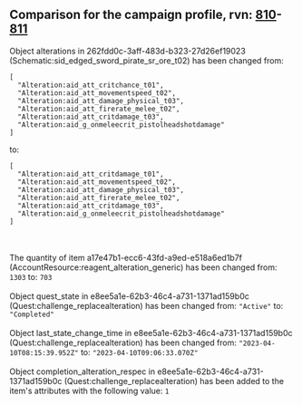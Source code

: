## Comparison for the campaign profile, rvn: [810](https://github.com/PRO100KatYT/FortniteProfileRevisions/tree/main/profiles/campaign/810%20campaign.json)-[811](https://github.com/PRO100KatYT/FortniteProfileRevisions/tree/main/profiles/campaign/811%20campaign.json)

Object alterations in 262fdd0c-3aff-483d-b323-27d26ef19023 (Schematic:sid_edged_sword_pirate_sr_ore_t02) has been changed from:

```
[
  "Alteration:aid_att_critchance_t01",
  "Alteration:aid_att_movementspeed_t02",
  "Alteration:aid_att_damage_physical_t03",
  "Alteration:aid_att_firerate_melee_t02",
  "Alteration:aid_att_critdamage_t03",
  "Alteration:aid_g_onmeleecrit_pistolheadshotdamage"
]
```

to:

```
[
  "Alteration:aid_att_critdamage_t01",
  "Alteration:aid_att_movementspeed_t02",
  "Alteration:aid_att_damage_physical_t03",
  "Alteration:aid_att_firerate_melee_t02",
  "Alteration:aid_att_critdamage_t03",
  "Alteration:aid_g_onmeleecrit_pistolheadshotdamage"
]
```

<br><br>
The quantity of item a17e47b1-ecc6-43fd-a9ed-e518a6ed1b7f (AccountResource:reagent_alteration_generic) has been changed from: `1303` to: `703`
<br><br>
Object quest_state in e8ee5a1e-62b3-46c4-a731-1371ad159b0c (Quest:challenge_replacealteration) has been changed from: `"Active"` to: `"Completed"`
<br><br>
Object last_state_change_time in e8ee5a1e-62b3-46c4-a731-1371ad159b0c (Quest:challenge_replacealteration) has been changed from: `"2023-04-10T08:15:39.952Z"` to: `"2023-04-10T09:06:33.070Z"`
<br><br>
Object completion_alteration_respec in e8ee5a1e-62b3-46c4-a731-1371ad159b0c (Quest:challenge_replacealteration) has been added to the item's attributes with the following value: `1`
<br><br>

